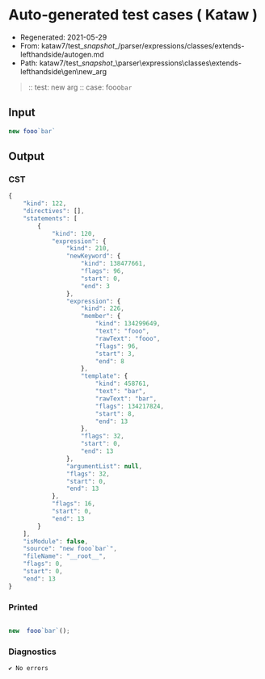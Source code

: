 # Auto-generated test cases ( Kataw )
- Regenerated: 2021-05-29
- From: kataw7/test\__snapshot__/parser/expressions/classes/extends-lefthandside/autogen.md
- Path: kataw7/test\__snapshot__\parser\expressions\classes\extends-lefthandside\gen\new_arg
> :: test: new arg
> :: case: fooo`bar`
## Input

`````js
new fooo`bar`
`````
## Output

### CST

```javascript
{
    "kind": 122,
    "directives": [],
    "statements": [
        {
            "kind": 120,
            "expression": {
                "kind": 210,
                "newKeyword": {
                    "kind": 138477661,
                    "flags": 96,
                    "start": 0,
                    "end": 3
                },
                "expression": {
                    "kind": 226,
                    "member": {
                        "kind": 134299649,
                        "text": "fooo",
                        "rawText": "fooo",
                        "flags": 96,
                        "start": 3,
                        "end": 8
                    },
                    "template": {
                        "kind": 458761,
                        "text": "bar",
                        "rawText": "bar",
                        "flags": 134217824,
                        "start": 8,
                        "end": 13
                    },
                    "flags": 32,
                    "start": 0,
                    "end": 13
                },
                "argumentList": null,
                "flags": 32,
                "start": 0,
                "end": 13
            },
            "flags": 16,
            "start": 0,
            "end": 13
        }
    ],
    "isModule": false,
    "source": "new fooo`bar`",
    "fileName": "__root__",
    "flags": 0,
    "start": 0,
    "end": 13
}
```

### Printed

```javascript

new  fooo`bar`();
```

### Diagnostics

```javascript
✔ No errors
```

